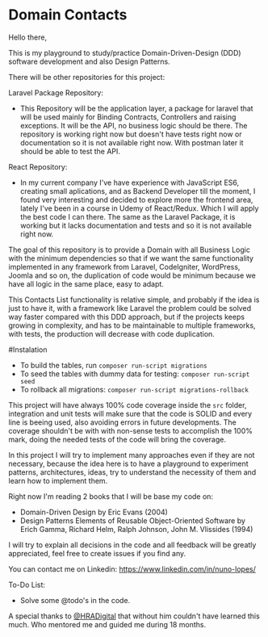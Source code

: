 # Domain Contacts

Hello there,

This is my playground to study/practice Domain-Driven-Design (DDD) software development and also Design Patterns.

There will be other repositories for this project:

Laravel Package Repository:
- This Repository will be the application layer, a package for laravel that will be used mainly for Binding Contracts, 
Controllers and raising exceptions. It will be the API, no business logic should be there. The repository is working right now but doesn't have 
tests right now or documentation so it is not available right now. With postman later it should be able to test the API.

React Repository:
- In my current company I've have experience with JavaScript ES6, creating small aplications, and as Backend Developer till the moment, I found
  very interesting and decided to explore more the frontend area, lately I've been in a course in Udemy of React/Redux. Which I will apply
  the best code I can there. The same as the Laravel Package, it is working but it lacks documentation and tests and so it is not available
  right now.

The goal of this repository is to provide a Domain with all Business Logic with the minimum dependencies so that if we 
want the same functionality implemented in any framework from Laravel, CodeIgniter, WordPress, Joomla and so on, the duplication 
of code would be minimum because we have all logic in the same place, easy to adapt.

This Contacts List functionality is relative simple, and probably if the idea is just to have it, with a framework like Laravel
the problem could be solved way faster compared with this DDD approach, but if the projects keeps growing in complexity, and has to be
maintainable to multiple frameworks, with tests, the production will decrease with code duplication.

#Instalation
- To build the tables, run `composer run-script migrations`
- To seed the tables with dummy data for testing: `composer run-script seed`
- To rollback all migrations: `composer run-script migrations-rollback`

This project will have always 100% code coverage inside the `src` folder, integration and unit tests will make sure that the code is 
SOLID and every line is beeing used, also avoiding errors in future developments. The coverage shouldn't be with with non-sense 
tests to accomplish the 100% mark, doing the needed tests of the code will bring the coverage.

In this project I will try to implement many approaches even if they are not necessary, because the idea here is to have a playground
to experiment patterns, architectures, ideas, try to understand the necessity of them and learn how to implement them. 

Right now I'm reading 2 books that I will be base my code on:
- Domain-Driven Design by Eric Evans (2004)
- Design Patterns Elements of Reusable Object-Oriented Software by Erich Gamma, Richard Helm, Ralph Johnson, John M. Vlissides (1994)

I will try to explain all decisions in the code and all feedback will be greatly appreciated, feel free to create issues if you find any.

You can contact me on Linkedin: https://www.linkedin.com/in/nuno-lopes/

To-Do List:

- Solve some @todo's in the code.

A special thanks to [@HRADigital]( https://github.com/HRADigital ) that without him couldn't have learned this much. 
Who mentored me and guided me during 18 months.
